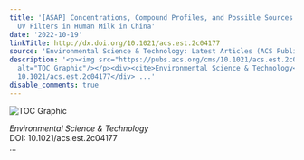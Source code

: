 ```yaml
---
title: '[ASAP] Concentrations, Compound Profiles, and Possible Sources of Organic
  UV Filters in Human Milk in China'
date: '2022-10-19'
linkTitle: http://dx.doi.org/10.1021/acs.est.2c04177
source: 'Environmental Science & Technology: Latest Articles (ACS Publications)'
description: '<p><img src="https://pubs.acs.org/cms/10.1021/acs.est.2c04177/asset/images/medium/es2c04177_0006.gif"
  alt="TOC Graphic"/></p><div><cite>Environmental Science & Technology</cite></div><div>DOI:
  10.1021/acs.est.2c04177</div> ...'
disable_comments: true
---
```

<p><img src="https://pubs.acs.org/cms/10.1021/acs.est.2c04177/asset/images/medium/es2c04177_0006.gif" alt="TOC Graphic"/></p><div><cite>Environmental Science & Technology</cite></div><div>DOI: 10.1021/acs.est.2c04177</div> ...